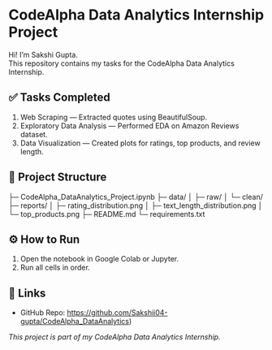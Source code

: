 # CodeAlpha Data Analytics Internship Project

Hi! I’m Sakshi Gupta.  
This repository contains my tasks for the CodeAlpha Data Analytics Internship.

## ✅ Tasks Completed
1. Web Scraping — Extracted quotes using BeautifulSoup.
2. Exploratory Data Analysis — Performed EDA on Amazon Reviews dataset.
3. Data Visualization — Created plots for ratings, top products, and review length.


## 📂 Project Structure
├─ CodeAlpha_DataAnalytics_Project.ipynb
├─ data/
│  ├─ raw/
│  └─ clean/
├─ reports/
│  ├─ rating_distribution.png
│  ├─ text_length_distribution.png
│  └─ top_products.png
├─ README.md
└─ requirements.txt



## ⚙️ How to Run
1. Open the notebook in Google Colab or Jupyter.
2. Run all cells in order.

## 🔗 Links
- GitHub Repo: https://github.com/Sakshii04-gupta/CodeAlpha_DataAnalytics)

*This project is part of my CodeAlpha Data Analytics Internship.*
